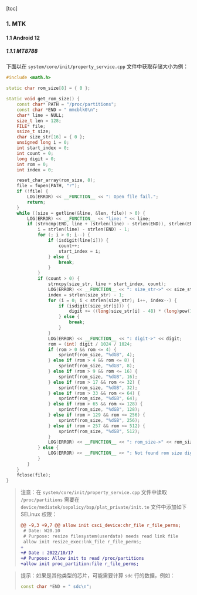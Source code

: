 [toc]

### 1. MTK

#### 1.1 Android 12

##### 1.1.1 MT8788

下面以在 `system/core/init/property_service.cpp` 文件中获取存储大小为例：

```cpp
#include <math.h>

static char rom_size[8] = { 0 };

static void get_rom_size() {
	const char* PATH = "/proc/partitions";
	const char *END = " mmcblk0\n";
    char* line = NULL;
    size_t len = 128;
    FILE* file;
    ssize_t size;
    char size_str[16] = { 0 };
    unsigned long i = 0;
    int start_index = 0;
    int count = 0;
    long digit = 0;
    int rom = 0;
    int index = 0;

    reset_char_array(rom_size, 8);
    file = fopen(PATH, "r");
    if (!file) {
        LOG(ERROR) << __FUNCTION__ << ": Open file fail.";
        return;
    }
    while ((size = getline(&line, &len, file)) > 0) {
        LOG(ERROR) << __FUNCTION__ << "line: " << line;
        if (strncmp(END, line + (strlen(line) - strlen(END)), strlen(END)) == 0) {
            i = strlen(line) - strlen(END) - 1;
            for (; i > 0; i--) {
                if (isdigit(line[i])) {
                    count++;
                    start_index = i;
                } else {
                    break;
                }
            }
            if (count > 0) {
                strncpy(size_str, line + start_index, count);
                LOG(ERROR) << __FUNCTION__ << ": size_str->" << size_str;
                index = strlen(size_str) - 1;
                for (i = 0; i < strlen(size_str); i++, index--) {
                    if (isdigit(size_str[i])) {
                        digit += ((long)size_str[i] - 48) * (long)pow(10, index);
                    } else {
                        break;
                    }
                }
                LOG(ERROR) << __FUNCTION__ << ": digit->" << digit;
                rom = (int) digit / 1024 / 1024;
                if (rom > 0 && rom <= 4) {
                    sprintf(rom_size, "%dGB", 4);
                } else if (rom > 4 && rom <= 8) {
                    sprintf(rom_size, "%dGB", 8);
                } else if (rom > 9 && rom <= 16) {
                    sprintf(rom_size, "%dGB", 16);
                } else if (rom > 17 && rom <= 32) {
                    sprintf(rom_size, "%dGB", 32);
                } else if (rom > 33 && rom <= 64) {
                    sprintf(rom_size, "%dGB", 64);
                } else if (rom > 65 && rom <= 128) {
                    sprintf(rom_size, "%dGB", 128);
                } else if (rom > 129 && rom <= 256) {
                    sprintf(rom_size, "%dGB", 256);
                } else if (rom > 257 && rom <= 512) {
                    sprintf(rom_size, "%dGB", 512);
                }
                LOG(ERROR) << __FUNCTION__ << ": rom_size->" << rom_size;
            } else {
                LOG(ERROR) << __FUNCTION__ << ": Not found rom size digit string.";
            }
        }
    }
    fclose(file);
}
```

> 注意：在 `system/core/init/property_service.cpp` 文件中读取 `/proc/partitions` 需要在 `device/mediatek/sepolicy/bsp/plat_private/init.te` 文件中添加如下 SELinux 权限：
>
> ```diff
> @@ -9,3 +9,7 @@ allow init csci_device:chr_file r_file_perms;
>  # Date: W20.10
>  # Purpose: resize filesystem(userdata) needs read link file
>  allow init resize_exec:lnk_file r_file_perms;
> +
> +# Date : 2022/10/17
> +# Purpose: Allow init to read /proc/partitions
> +allow init proc_partition:file r_file_perms;
> ```

> 提示：如果是其他类型的芯片，可能需要计算 `sdc` 行的数据，例如：
>
> ```cpp
> const char *END = " sdc\n";
> ```

